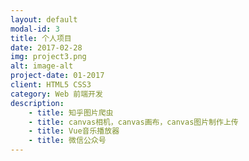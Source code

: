 ```yaml
---
layout: default
modal-id: 3
title: 个人项目
date: 2017-02-28
img: project3.png
alt: image-alt
project-date: 01-2017
client: HTML5 CSS3
category: Web 前端开发
description:   
    - title: 知乎图片爬虫
    - title: canvas相机，canvas画布，canvas图片制作上传
    - title: Vue音乐播放器
    - title: 微信公众号 
---
```

